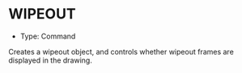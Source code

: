 # WIPEOUT

- Type: Command

Creates a wipeout object, and controls whether wipeout frames are displayed in the drawing.
